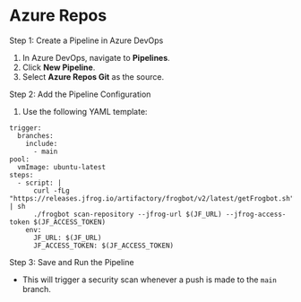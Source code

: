 # Azure Repos

Step 1: Create a Pipeline in Azure DevOps

1. In Azure DevOps, navigate to **Pipelines**.
2. Click **New Pipeline**.
3. Select **Azure Repos Git** as the source.

Step 2: Add the Pipeline Configuration

1. Use the following YAML template:

```
trigger:
  branches:
    include:
      - main
pool:
  vmImage: ubuntu-latest
steps:
  - script: |
      curl -fLg "https://releases.jfrog.io/artifactory/frogbot/v2/latest/getFrogbot.sh" | sh
      ./frogbot scan-repository --jfrog-url $(JF_URL) --jfrog-access-token $(JF_ACCESS_TOKEN)
    env:
      JF_URL: $(JF_URL)
      JF_ACCESS_TOKEN: $(JF_ACCESS_TOKEN)
```

Step 3: Save and Run the Pipeline

* This will trigger a security scan whenever a push is made to the `main` branch.

